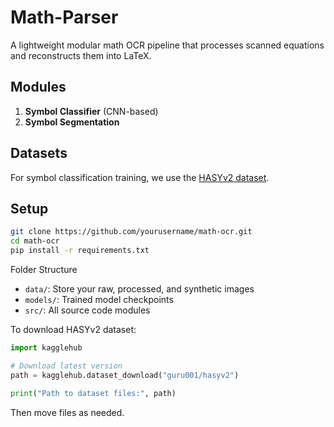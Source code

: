 # Math-Parser

A lightweight modular math OCR pipeline that processes scanned equations and reconstructs them into LaTeX.

## Modules
1. **Symbol Classifier** (CNN-based)
2. **Symbol Segmentation**

## Datasets
For symbol classification training, we use the [HASYv2 dataset](https://www.kaggle.com/datasets/guru001/hasyv2?select=symbols.csv).


## Setup
```bash
git clone https://github.com/yourusername/math-ocr.git
cd math-ocr
pip install -r requirements.txt
```

Folder Structure
- `data/`: Store your raw, processed, and synthetic images
- `models/`: Trained model checkpoints
- `src/`: All source code modules

To download HASYv2 dataset:
```python
import kagglehub

# Download latest version
path = kagglehub.dataset_download("guru001/hasyv2")

print("Path to dataset files:", path)
```
Then move files as needed.
